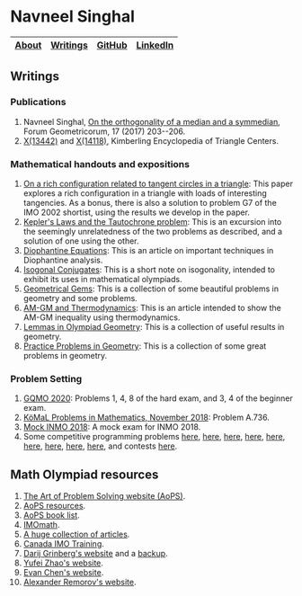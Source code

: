 [comment]: <> (Navneel Singhal - Writings)

# Navneel Singhal

| [About][] | [Writings][] | [GitHub][] | [LinkedIn][] |
| - | - | - | - |

## Writings

### Publications

1. Navneel Singhal, [On the orthogonality of a median and a symmedian](https://forumgeom.fau.edu/FG2017volume17/FG201724index.html), Forum Geometricorum, 17 (2017) 203--206.
1. [X(13442)](https://faculty.evansville.edu/ck6/encyclopedia/ETCPart7.html#X13442) and [X(14118)](https://faculty.evansville.edu/ck6/encyclopedia/ETCPart8.html#X14118), Kimberling Encyclopedia of Triangle Centers.

### Mathematical handouts and expositions

1. [On a rich configuration related to tangent circles in a triangle](https://drive.google.com/file/d/13k-WjeRmh0jcX_dizXu_fVI2jB0Fi95Z/view): This paper explores a rich configuration in a triangle with loads of interesting tangencies. As a bonus, there is also a solution to problem G7 of the IMO 2002 shortist, using the results we develop in the paper.
1. [Kepler's Laws and the Tautochrone problem](https://drive.google.com/file/d/1NGCem0jveNuhi_vbWgBpp9m0uQD0Qqlk/view): This is an excursion into the seemingly unrelatedness of the two problems as described, and a solution of one using the other.
1. [Diophantine Equations](https://drive.google.com/file/d/0B3gLVLnxtyRvMUg3cVB4UGRJZE0/view): This is an article on important techniques in Diophantine analysis.
1. [Isogonal Conjugates](https://drive.google.com/file/d/0B3gLVLnxtyRvUWI3SkRKSFBGdTg/view): This is a short note on isogonality, intended to exhibit its uses in mathematical olympiads.
1. [Geometrical Gems](https://drive.google.com/file/d/0B3gLVLnxtyRvUmdLci1zcUVQNFE/view): This is a collection of some beautiful problems in geometry and some problems.
1. [AM-GM and Thermodynamics](https://drive.google.com/file/d/0B3gLVLnxtyRvWWk4VUVXSVgzeVE/view): This is an article intended to show the AM-GM inequality using thermodynamics.
1. [Lemmas in Olympiad Geometry](https://drive.google.com/file/d/0B3gLVLnxtyRvejlpenRmZGh6SDQ/view): This is a collection of useful results in geometry.
1. [Practice Problems in Geometry](https://drive.google.com/file/d/0B3gLVLnxtyRvS05vQ0N6aEVqSGs/view): This is a collection of some great problems in geometry.

### Problem Setting
1. [GQMO 2020](https://www.gqmo.org/): Problems 1, 4, 8 of the hard exam, and 3, 4 of the beginner exam.
1. [KöMaL Problems in Mathematics, November 2018](https://www.komal.hu/feladat?a=honap&h=201811&t=mat&l=en): Problem A.736.
1. [Mock INMO 2018](https://drive.google.com/file/d/1vQ2EEawu9MwVZhnV-ZfRAQTIhfN3cCfM/view): A mock exam for INMO 2018.
1. Some competitive programming problems [here](https://www.codechef.com/problems/CHEFSUMS), [here](https://www.hackerearth.com/problem/algorithm/the-kings-demands-1/),
   [here](https://www.hackerearth.com/problem/approximate/rig-and-flip-1/), [here](https://www.hackerearth.com/problem/approximate/graffiti/),
   [here](https://www.hackerearth.com/problem/algorithm/flooding-of-the-labyrinth/description/), [here](https://www.hackerearth.com/problem/approximate/georgias-pie/),
   [here](https://www.hackerearth.com/problem/algorithm/the-ancient-monument-1/), [here](https://www.hackerearth.com/problem/algorithm/easyprob/),
   [here](https://www.hackerearth.com/problem/algorithm/stockings-and-gifts/), and contests [here](https://codeforces.com/group/X2EKxNtqj8/).

## Math Olympiad resources
1. [The Art of Problem Solving website (AoPS)](https://artofproblemsolving.com/).
1. [AoPS resources](https://artofproblemsolving.com/wiki/index.php?title=Resources_for_mathematics_competitions).
1. [AoPS book list](https://artofproblemsolving.com/wiki/index.php?title=Math_books).
1. [IMOmath](https://imomath.com/).
1. [A huge collection of articles](https://www.dropbox.com/sh/w9mfy9qtjs68xzc/AADnnQKWONBsboMGVDiuS-kAa?dl=0).
1. [Canada IMO Training](https://sites.google.com/site/imocanada/).
1. [Darij Grinberg's website](http://www.cip.ifi.lmu.de/~grinberg/) and a [backup](https://darijgrinberg.gitlab.io/).
1. [Yufei Zhao's website](https://yufeizhao.com/).
1. [Evan Chen's website](https://web.evanchen.cc/).
1. [Alexander Remorov's website](https://alexanderrem.weebly.com/math-competitions.html).

[About]: https://NavneelSinghal.github.io
[Writings]: https://NavneelSinghal.github.io/writings
[GitHub]: https://github.com/NavneelSinghal/
[LinkedIn]: https://www.linkedin.com/in/navneelsinghal/
